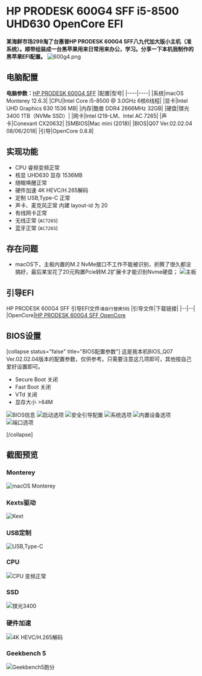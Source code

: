 # HP PRODESK 600G4 SFF i5-8500 UHD630 OpenCore EFI

**某海鲜市场299淘了台惠普HP PRODESK 600G4 SFF八九代加大版小主机（准系统）。顺带组装成一台黑苹果用来日常用来办公，学习。分享一下本机我制作的黑苹果EFI配置。**
![600g4.png][1]
## 电脑配置
**电脑参数：**[HP PRODESK 600G4 SFF][2]
|配置|型号|
|----|----|
|系统|macOS Monterey 12.6.3|
|CPU|Intel Core i5-8500 @ 3.0GHz 6核6线程|
|显卡|Intel UHD Graphics 630 1536 MB|
|内存|酷兽 DDR4 2666MHz 32GB|
|硬盘|镁光 3400 1TB（NVMe SSD）|
|网卡|Intel I219-LM、Intel AC 7265|
|声卡|Conexant CX20632|
|SMBIOS|Mac mini (2018)| 
|BIOS|Q07 Ver.02.02.04 08/06/2018| 
|引导|OpenCore 0.8.8| 


## 实现功能
- CPU 睿频变频正常
- 核显 UHD630 显存 1536MB
- 随眠唤醒正常
- 硬件加速 4K HEVC/H.265解码
- 定制 USB,Type-C 正常
- 声卡、麦克风正常 内建 layout-id 为 20
- 有线网卡正常
- 无线正常 (`AC7265`)
- 蓝牙正常 (`AC7265`)

## 存在问题
- macOS下，主板内置的M.2 NvMe接口不工作不能被识别，折腾了很久都没搞好，最后某宝花了20元购置Pcie转M.2扩展卡才能识别Nvme硬盘；
![主板][3]


## 引导EFI
HP PRODESK 600G4 SFF 引导EFI文件`请自行替换5码`
|引导文件|下载链接|
|--|--|
|OpenCore|[HP PRODESK 600G4 SFF OpenCore][4]

## BIOS设置

[collapse status="false" title="BIOS配置参数"]
这是我本机BIOS_Q07 Ver.02.02.04版本的配置参数，仅供参考。只需要注意这几项即可，其他按自己爱好设置即可。
- Secure Boot 关闭
- Fast Boot 关闭
- VTd 关闭
- 显存大小 >64M

![BIOS信息][5]
![启动选项][6]
![安全引导配置][7]
![系统选项][8]
![内置设备选项][9]
![端口选项][10]

[/collapse]



## 截图预览

### Monterey
![macOS Monterey][11]
### Kexts驱动
![Kext][12]
### USB定制
![USB,Type-C][13]
### CPU
![CPU 变频正常][14]
### SSD
![镁光3400][15]
### 硬件加速 
![4K HEVC/H.265解码][16]
### Geekbench 5
![Geekbench5跑分][17]


  [1]: https://yangwenqing.com/usr/uploads/2023/03/2660540754.png
  [2]: https://support.hp.com/cn-zh/product/hp-prodesk-600-g4-small-form-factor-pc/21341193/document/c06066053#AbT8
  [3]: https://yangwenqing.com/usr/uploads/2023/03/2873318083.png
  [4]: https://github.com/july929/HP-PRODESK-600G4-SFF-EFI/releases
  [5]: https://yangwenqing.com/usr/uploads/2023/03/3496644070.jpg
  [6]: https://yangwenqing.com/usr/uploads/2023/03/1613980564.jpg
  [7]: https://yangwenqing.com/usr/uploads/2023/03/3554908015.jpg
  [8]: https://yangwenqing.com/usr/uploads/2023/03/3875918242.jpg
  [9]: https://yangwenqing.com/usr/uploads/2023/03/3544984697.jpg
  [10]: https://yangwenqing.com/usr/uploads/2023/03/3894026990.jpg
  [11]: https://yangwenqing.com/usr/uploads/2023/03/910438299.png
  [12]: https://yangwenqing.com/usr/uploads/2023/03/1385903077.png
  [13]: https://yangwenqing.com/usr/uploads/2023/03/1342900964.png
  [14]: https://yangwenqing.com/usr/uploads/2023/03/2869156124.png
  [15]: https://yangwenqing.com/usr/uploads/2023/03/2385535190.png
  [16]: https://yangwenqing.com/usr/uploads/2023/03/1921319268.png
  [17]: https://yangwenqing.com/usr/uploads/2023/03/2105998594.png
